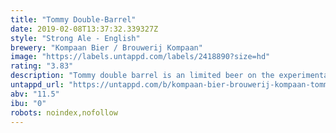 ```yaml
---
title: "Tommy Double-Barrel"
date: 2019-02-08T13:37:32.339327Z
style: "Strong Ale - English"
brewery: "Kompaan Bier / Brouwerij Kompaan"
image: "https://labels.untappd.com/labels/2418890?size=hd"
rating: "3.83"
description: "Tommy double barrel is an limited beer on the experimental line “the Foreign legion” of kompaan. Tommy is double barrel aged for six months on two types of ex whisky barrels; bowmore and glengarioch, this is the 2017 edition"
untappd_url: "https://untappd.com/b/kompaan-bier-brouwerij-kompaan-tommy-double-barrel/2418890"
abv: "11.5"
ibu: "0"
robots: noindex,nofollow
---
```

